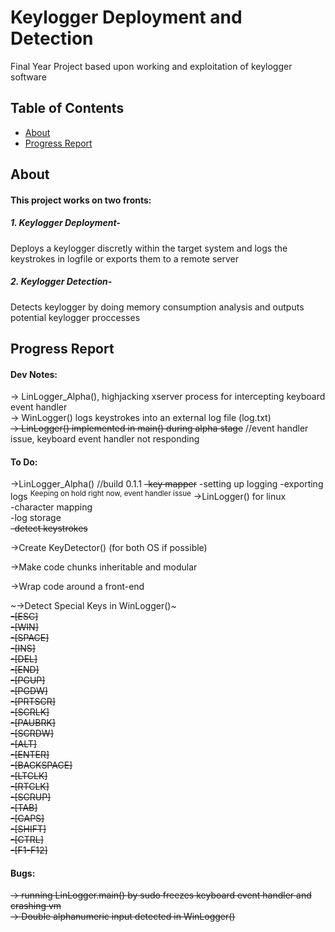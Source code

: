 # Keylogger Deployment and Detection
Final Year Project based upon working and exploitation of keylogger software

## Table of Contents

- [About](#about)
- [Progress Report](#progress)


## About <a name = "about"></a>

#### This project works on two fronts:
##### 1. Keylogger Deployment-
Deploys a keylogger discretly within the target system and logs the keystrokes in logfile or exports them to a remote server
            
##### 2. Keylogger Detection-
Detects keylogger by doing memory consumption analysis and outputs potential keylogger proccesses


## Progress Report <a name = "progress"></a>

#### Dev Notes:
-> LinLogger_Alpha(), highjacking xserver process for intercepting keyboard event handler                    
-> WinLogger() logs keystrokes into an external log file (log.txt)                  
~~-> LinLogger() implemented in main() during alpha stage~~ //event handler issue, keyboard event handler not responding                          


#### To Do:
->LinLogger_Alpha() //build 0.1.1
            ~~-key mapper~~
            -setting up logging
            -exporting logs
<sup>Keeping on hold right now, event handler issue</sup>
->LinLogger() for linux                
            -character mapping           
            -log storage      
            ~~-detect keystrokes~~              

->Create KeyDetector() (for both OS if possible)            

->Make code chunks inheritable and modular      

->Wrap code around a front-end      

~->Detect Special Keys in WinLogger()~               
            ~~-[ESC]~~          
            ~~-[WIN]~~          
            ~~-[SPACE]~~      
            ~~-[INS]~~         
            ~~-[DEL]~~         
            ~~-[END]~~        
            ~~-[PGUP]~~        
            ~~-[PGDW]~~       
            ~~-[PRTSCR]~~   
            ~~-[SCRLK]~~                
            ~~-[PAUBRK]~~    
            ~~-[SCRDW]~~                
            ~~-[ALT]~~              
            ~~-[ENTER]~~                    
            ~~-[BACKSPACE]~~              
            ~~-[LTCLK]~~                     
            ~~-[RTCLK]~~                     
            ~~-[SCRUP]~~                     
            ~~-[TAB]~~              
            ~~-[CAPS]~~                         
            ~~-[SHIFT]~~                       
            ~~-[CTRL]~~                             
            ~~-[F1-F12]~~              
#### Bugs:
~~-> running LinLogger.main() by sudo freezes keyboard event handler and crashing vm~~                               
~~-> Double alphanumeric input detected in WinLogger()~~  